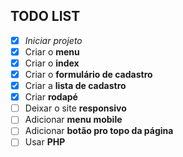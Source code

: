 ## TODO LIST

-   [x] _Iniciar projeto_
-   [x] Criar o **menu**
-   [x] Criar o **index**
-   [x] Criar o **formulário de cadastro**
-   [x] Criar a **lista de cadastro**
-   [x] Criar **rodapé**
-   [ ] Deixar o site **responsivo**
-   [ ] Adicionar **menu mobile**
-   [ ] Adicionar **botão pro topo da página**
-   [ ] Usar **PHP**
